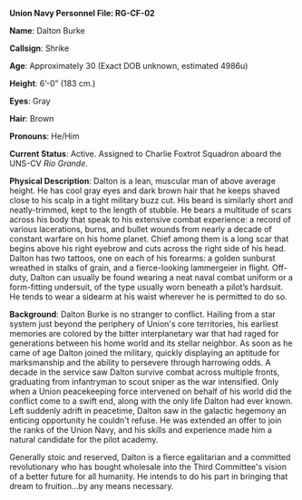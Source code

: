 **Union Navy Personnel File: RG-CF-02**

**Name**: Dalton Burke

**Callsign**: Shrike

**Age**: Approximately 30 (Exact DOB unknown, estimated 4986u) 

**Height**: 6’-0” (183 cm.)

**Eyes**: Gray

**Hair**: Brown

**Pronouns**: He/Him

**Current Status**: Active. Assigned to Charlie Foxtrot Squadron aboard the UNS-CV *Rio Grande*.

**Physical Description**: Dalton is a lean, muscular man of above average height. He has cool gray eyes and dark brown hair that he keeps shaved close to his scalp in a tight military buzz cut. His beard is similarly short and neatly-trimmed, kept to the length of stubble. He bears a multitude of scars across his body that speak to his extensive combat experience: a record of various lacerations, burns, and bullet wounds from nearly a decade of constant warfare on his home planet. Chief among them is a long scar that begins above his right eyebrow and cuts across the right side of his head. Dalton has two tattoos, one on each of his forearms: a golden sunburst wreathed in stalks of grain, and a fierce-looking lammergeier in flight. Off-duty, Dalton can usually be found wearing a neat naval combat uniform or a form-fitting undersuit, of the type usually worn beneath a pilot’s hardsuit. He tends to wear a sidearm at his waist wherever he is permitted to do so.

**Background**: Dalton Burke is no stranger to conflict. Hailing from a star system just beyond the periphery of Union's core territories, his earliest memories are colored by the bitter interplanetary war that had raged for generations between his home world and its stellar neighbor. As soon as he came of age Dalton joined the military, quickly displaying an aptitude for marksmanship and the ability to persevere through harrowing odds. A decade in the service saw Dalton survive combat across multiple fronts, graduating from infantryman to scout sniper as the war intensified. 
Only when a Union peacekeeping force intervened on behalf of his world did the conflict come to a swift end, along with the only life Dalton had ever known. Left suddenly adrift in peacetime, Dalton saw in the galactic hegemony an enticing opportunity he couldn't refuse. He was extended an offer to join the ranks of the Union Navy, and his skills and experience made him a natural candidate for the pilot academy. 

Generally stoic and reserved, Dalton is a fierce egalitarian and a committed revolutionary who has bought wholesale into the Third Committee's vision of a better future for all humanity. He intends to do his part in bringing that dream to fruition...by any means necessary.